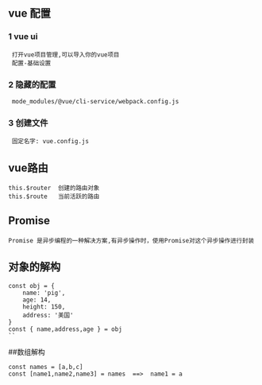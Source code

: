 ## vue 配置
### 1 vue ui
```
 打开vue项目管理,可以导入你的vue项目
 配置-基础设置
```
### 2 隐藏的配置
```
 mode_modules/@vue/cli-service/webpack.config.js
```

### 3 创建文件
```
 固定名字: vue.config.js
```
## vue路由
```
this.$router  创建的路由对象
this.$route   当前活跃的路由
``` 
## Promise
```
Promise 是异步编程的一种解决方案,有异步操作时，使用Promise对这个异步操作进行封装

```
## 对象的解构
```
const obj = {
    name: 'pig',
    age: 14,
    height: 150,
    address: '美国'
}
const { name,address,age } = obj
``
```
##数组解构
```
const names = [a,b,c]
const [name1,name2,name3] = names  ==>  name1 = a
```
